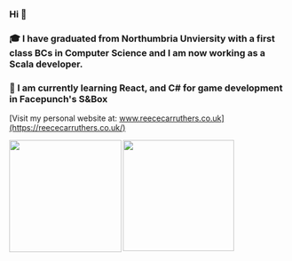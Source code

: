 ### Hi 👋 
### 🎓 I have graduated from Northumbria Unviersity with a first class BCs in Computer Science and I am now working as a Scala developer.

### 🌱 I am currently learning React, and C# for game development in Facepunch's S&Box

[Visit my personal website at: www.reececarruthers.co.uk](https://reececarruthers.co.uk/)

<a href="#">
  <img height=200 align="center" src="https://my-stats-43gk.vercel.app/api?username=Reece-Carruthers&show_icons=true&theme=radical&hide=contribs,issues&show=discussions_answered&rank_icon=github&include_all_commits=true&card_width=150" />
</a>

<img align="left" height=202 src="https://github-readme-streak-stats-git-main-davids-projects-ad77adcc.vercel.app/?user=Reece-Carruthers&theme=radical"/>

